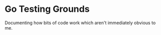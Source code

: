 Go Testing Grounds
==================

Documenting how bits of code work which aren't immediately obvious to me.